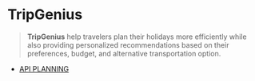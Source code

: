 # TripGenius
> **TripGenius** help travelers plan their holidays more efficiently while also providing personalized recommendations based on their preferences, budget, and alternative transportation option.  

- [API PLANNING](https://neunicorn.github.io/tripgenius-api-doc/)

